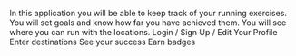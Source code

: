 In this application you will be able to keep track of your running exercises. You will set goals and know how far you have achieved them. You will see where you can run with the locations.
Login / Sign Up / Edit Your Profile
Enter destinations
See your success
Earn badges
